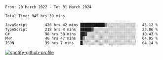 <!--START_SECTION:waka-->

```txt
From: 20 March 2022 - To: 31 March 2024

Total Time: 945 hrs 39 mins

JavaScript        426 hrs 42 mins ███████████▒░░░░░░░░░░░░░   45.12 %
TypeScript        218 hrs 4 mins  █████▓░░░░░░░░░░░░░░░░░░░   23.06 %
C#                98 hrs 38 mins  ██▓░░░░░░░░░░░░░░░░░░░░░░   10.43 %
PHP               46 hrs 47 mins  █▒░░░░░░░░░░░░░░░░░░░░░░░   04.95 %
JSON              39 hrs 7 mins   █░░░░░░░░░░░░░░░░░░░░░░░░   04.14 %
```

<!--END_SECTION:waka-->
[![spotify-github-profile](https://spotify-github-profile.vercel.app/api/view?uid=c00zprrvy9xiloa9qnco3hmng&cover_image=true&theme=novatorem&show_offline=false&background_color=121212&bar_color=53b14f&bar_color_cover=false)](https://spotify-github-profile.vercel.app/api/view?uid=c00zprrvy9xiloa9qnco3hmng&redirect=true)



